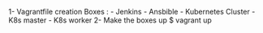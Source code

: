 1- Vagrantfile creation
    Boxes :
        - Jenkins
        - Ansbible
        - Kubernetes Cluster
            - K8s master
            - K8s worker
2- Make the boxes up
  $ vagrant up

